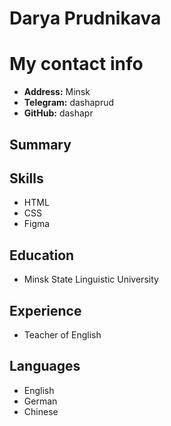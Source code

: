 # Darya Prudnikava
# My contact info
* **Address:** Minsk
* **Telegram:** dashaprud
* **GitHub:** dashapr
## Summary
## Skills
* HTML
* CSS
* Figma
## Education
* Minsk State Linguistic University
## Experience
* Teacher of English
## Languages
* English
* German 
* Chinese